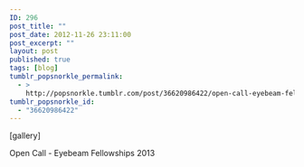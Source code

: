 ```yaml
---
ID: 296
post_title: ""
post_date: 2012-11-26 23:11:00
post_excerpt: ""
layout: post
published: true
tags: [blog]
tumblr_popsnorkle_permalink:
  - >
    http://popsnorkle.tumblr.com/post/36620986422/open-call-eyebeam-fellowships-2013
tumblr_popsnorkle_id:
  - "36620986422"
---
```

[gallery]
<p>Open Call - Eyebeam Fellowships 2013</p>

